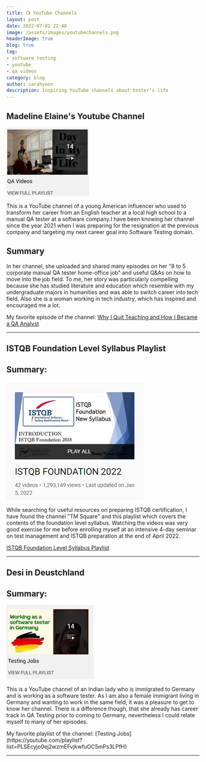 ```yaml
---
title: 📺 YouTube Channels 
layout: post
date: 2022-07-01 22:48
image: /assets/images/youtubechannels.png
headerImage: true
blog: true
tag:
- software testing
- youtube
- qa videos
category: blog
author: sarahyoon
description: Inspiring YouTube channels about tester's life
---
```


## Madeline Elaine's Youtube Channel 
![qavideo](/assets/images/qavideos.JPG)
<p>This is a YouTube channel of a young American influencer who used to transform her career from an English teacher at a local high school to a manual QA tester at a software company.I have been knowing her channel since the year 2021 when I was preparing for the resignation at the previous company and targeting my next career goal into Software Testing domain. </p>

## Summary
<p>In her channel, she uploaded and shared many episodes on her "8 to 5 corporate manual QA tester home-office job" and useful Q&As on how to move into the job field.
To me, her story was particularly compelling because she has studied literature and education which resemble with my undergraduate majors in humanities and was able to switch career into tech field.
Also she is a woman working in tech industry, which has inspired and encouraged me a lot.</p>


My favorite episode of the channel: 
[Why I Quit Teaching and How I Became a QA Analyst](https://youtu.be/9BqKZ_BRLVs)

--- 
## ISTQB Foundation Level Syllabus Playlist
## Summary:
    
![istab](/assets/images/istqb.PNG)
<p>While searching for useful resources on preparing ISTQB certification, I have found the channel "TM Square" and this playlist which covers the contents of the foundation level syllabus.
Watching the videos was very good exercise for me before enrolling myself at an intensive 4-day seminar on test management and ISTQB preparation at the end of April 2022.</p>


[ISTQB Foundation Level Syllabus Playlist](https://youtube.com/playlist?list=PLj5VKaW115t1o1hk5ZbNWFr4sW5mBpvmv)

---
## Desi in Deustchland
## Summary:
![desi](/assets/images/desi.JPG)
<p>This is a YouTube channel of an Indian lady who is immigrated to Germany and is working as a software tester.
As I am also a female immigrant living in Germany and wanting to work in the same field, it was a pleasure to get to know her channel.
There is a difference though, that she already has career track in QA Testing prior to coming to Germany, nevertheless I could relate myself to many of her episodes.
</p>
My favorite playlist of the channel: 
[Testing Jobs](https://youtube.com/playlist?list=PLSEcyjo0ej2wzmEFvjkwfuOC5mPs3LPfH)

---
    
